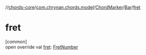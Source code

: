 //[chords-core](../../../../index.md)/[com.chrynan.chords.model](../../index.md)/[ChordMarker](../index.md)/[Bar](index.md)/[fret](fret.md)

# fret

[common]\
open override val [fret](fret.md): [FretNumber](../../-fret-number/index.md)
